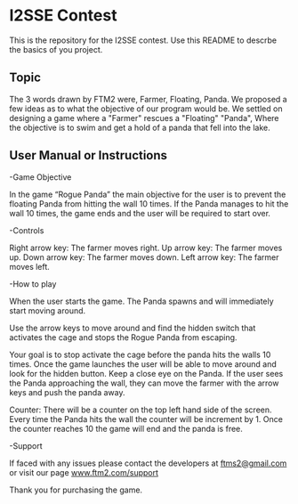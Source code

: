 # I2SSE Contest

This is the repository for the I2SSE contest. Use this README to descrbe the basics of you project.


## Topic
The 3 words drawn by FTM2 were, Farmer, Floating, Panda. We proposed a few ideas as to what the objective of our program would be.
We settled on designing a game where a "Farmer" rescues a "Floating" "Panda", Where the objective is to swim and get a hold of a panda that fell into the lake.

## User Manual or Instructions


-Game Objective

In the game “Rogue Panda” the main objective for the user is to prevent the floating Panda from hitting the wall 10 times. If the Panda manages to hit the wall 10 times, the game ends and the user will be required to start over.

-Controls

Right arrow key: The farmer moves right.
Up arrow key: The farmer moves up.
Down arrow key: The farmer moves down.
Left arrow key: The farmer moves left.

-How to play

When the user starts the game. The Panda spawns and will immediately start moving around.

Use the arrow keys to move around and find the hidden switch that activates the cage and stops the Rogue Panda from escaping.

Your goal is to stop activate the cage before the panda hits the walls 10 times. Once the game launches the user will be able to move around and look for the hidden button. Keep a close eye on the Panda. If the user sees the Panda approaching the wall, they can move the farmer with the arrow keys and push the panda away.

Counter: There will be a counter on the top left hand side of the screen. Every time the Panda hits the wall the counter will be increment by 1. Once the counter reaches 10 the game will end and the panda is free.

-Support

If faced with any issues please contact the developers at ftms2@gmail.com or visit our page www.ftm2.com/support

Thank you for purchasing the game.



